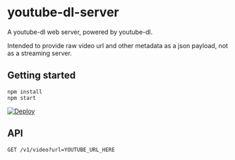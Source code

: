 # youtube-dl-server
A youtube-dl web server, powered by youtube-dl.

Intended to provide raw video url and other metadata as a json payload, not as a streaming server.

## Getting started
```
npm install
npm start
```

[![Deploy](https://www.herokucdn.com/deploy/button.svg)](https://heroku.com/deploy)

## API

```
GET /v1/video?url=YOUTUBE_URL_HERE
```
